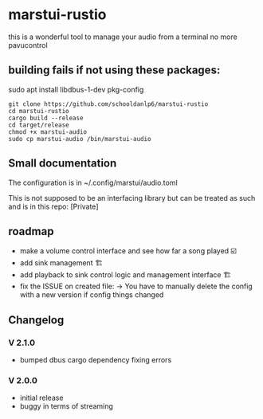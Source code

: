 # marstui-rustio
this is a wonderful tool to manage your audio from a terminal no more pavucontrol


## building fails if not using these packages:
sudo apt install libdbus-1-dev pkg-config


```
git clone https://github.com/schooldanlp6/marstui-rustio
cd marstui-rustio
cargo build --release
cd target/release
chmod +x marstui-audio
sudo cp marstui-audio /bin/marstui-audio
```
## Small documentation
The configuration is in ~/.config/marstui/audio.toml

This is not supposed to be an interfacing library but can be treated as such and is in this repo: [Private]

## roadmap
- make a volume control interface and see how far a song played ☑️
- add sink management 🏗️
- add playback to sink control logic and management interface 🏗️
- fix the ISSUE on created file: -> You have to manually delete the config with a new version if config things changed

## Changelog
### V 2.1.0
- bumped dbus cargo dependency fixing errors

### V 2.0.0
- initial release
- buggy in terms of streaming
